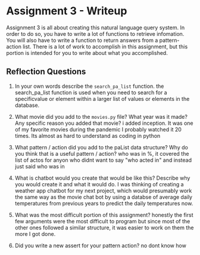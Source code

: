 # Assignment 3 - Writeup

Assignment 3 is all about creating this natural language query system.  In order to do so, you have to write a lot of functions to retrieve infomation.  You will also have to write a function to return answers from a pattern-action list.  There is a lot of work to accomplish in this assignment, but this portion is intended for you to write about what you accomplished.

## Reflection Questions
1. In your own words describe the `search_pa_list` function.
the search_pa_list function is used when you need to search for a specificvalue or element within a larger list of values or elements in the database.

2. What movie did you add to the `movies.py` file?  What year was it made? Any specific reason you added that movie?
i added inception. It was one of my favorite movies during the pandemic I probably watched it 20 times. Its almost as hard to understand as coding in python


3. What pattern / action did you add to the paList data structure?  Why do you think that is a useful pattern / action?
who was in %, it covered the list of actos for anyon who didnt want to say "who acted in" and instead just said who was in

4. What is chatbot would you create that would be like this?  Describe why you would create it and what it would do.
I was thinking of creating a weather app chatbot for my next project, which would presumably work the same way as the movie chat bot by using a databse of average daily temperatures from previous years to predict the daily temperatures now.

5. What was the most difficult portion of this assignment?
honestly the first few arguments were the most difficult to program but since most of the other ones followed a similar structure, it was easier to work on them the more I got done.

6. Did you write a new assert for your pattern action?
no dont know how


